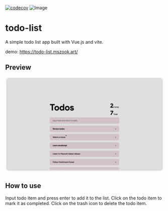 [![codecov](https://codecov.io/gh/Welander1994/DevelopmentEnvironment/branch/main/graph/badge.svg?token=jFPhxPEehl)](https://codecov.io/gh/Welander1994/DevelopmentEnvironment)
![Image](https://codecov.io/gh/Welander1994/DevelopmentEnvironment/branch/main/graphs/sunburst.svg?token=jFPhxPEehl)

# todo-list

A simple todo list app built with Vue.js and vite.

demo: https://todo-list.mszook.art/


## Preview

![prev](/img/prev.png)

## How to use

Input todo item and press enter to add it to the list. Click on the todo item to mark it as completed. Click on the trash icon to delete the todo item.

